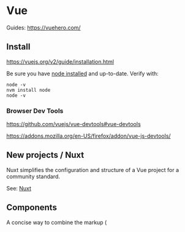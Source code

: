 # Vue

Guides:
https://vuehero.com/


## Install

https://vuejs.org/v2/guide/installation.html

Be sure you have [node installed](node.md) and up-to-date. Verify with:

    node -v
    nvm install node
    node -v


### Browser Dev Tools

https://github.com/vuejs/vue-devtools#vue-devtools

https://addons.mozilla.org/en-US/firefox/addon/vue-js-devtools/


## New projects / Nuxt

Nuxt simplifies the configuration and structure of a Vue project for a community standard. 

See: [Nuxt](nuxt.md)


## Components

A concise way to combine the markup (<template>), logic (<script>) and styling (<style>) in a single .vue file. 

https://vuejs.org/v2/guide/components.html#Dynamic-Components
Components Basics — Vue.js

For an example template, see
https://gitlab.com/charlesbrandt/web-ui-api-db/-/blob/master/ui/pages/blank.vue

Soon:
https://gitlab.com/charlesbrandt/web-ui-api-db/-/blob/main/ui/pages/blank.vue


```
<template>
  <div class="component">
    <draggable :list="list">
      <div v-for="element in list" :key="element.name" class="dragArea">
        {{ element.name }}
      </div>
    </draggable>
    <slot />
  </div>
</template>

<script>
import draggable from 'vuedraggable'
// import axios from 'axios'

export default {
  components: {
    draggable,
  },
  // https://vuejs.org/v2/guide/components-props.html#Type-Checks
  // String, Number, Boolean, Array, Object, Date, Function, Symbol
  props: {
    person: {
      type: Object,
      default: () => {},
    },
    parameter: {
      type: String,
      default: 'Greetings',
    },
    something: Boolean,
  },
  // https://nuxtjs.org/guide/async-data/
  /* async asyncData({ params }) {
    const { data } = await axios.get(`http://localhost:8888/json-path/data`)
    return { items: data }
  },
  */
  data() {
    return {
      list: [{ name: 'One' }, { name: 'Two' }, { name: 'Three' }],
    }
  },
  computed: {},
}
</script>

<style>
.dragArea {
  position: relative;
  text-align: left;
  display: inline-block;
  margin: 0;
  width: 150px;
  height: 150px;
  vertical-align: top;
}
</style>
```

### Renderless Components

https://dev.to/codinglukas/vue-js-pattern-for-async-requests-using-renderless-components-3gd

### Templates

https://vuejs.org/v2/guide/syntax.html

Common patterns:

List rendering
https://vuejs.org/v2/guide/list.html#key


### Scripts

The script block is where you put logic related to your component. 

data is made up of properties
computed is made up of getters.

via:
https://stackoverflow.com/questions/58931647/nuxt-component-computed-vs-data

### Dynamic Styles

https://stackoverflow.com/questions/47322875/vue-js-dynamic-style-with-variables


## Environment Variables (dotenv)

see [Nuxt](nuxt.md)


## Slots & Props

Use Props when you want to pass in a js object to a child component.

Use Slots when you want to pass in template markup to a child component. 

https://vuejs.org/v2/guide/components-props.html
Props — Vue.js
https://vuejs.org/v2/guide/components-slots.html#Scoped-Slots
Slots — Vue.js
https://github.com/vuejs/rfcs/blob/master/active-rfcs/0001-new-slot-syntax.md
rfcs/0001-new-slot-syntax.md at master · vuejs/rfcs
https://www.google.com/search?client=ubuntu&channel=fs&q=vue+props+vs+slots&ie=utf-8&oe=utf-8
vue props vs slots - Google Search
https://medium.com/@nicomeyer/vue-js-slots-vs-props-af87078a8bd
Vue.js: slots vs. props - Nico Meyer - Medium



## Forms


## Routing

In your script section, use:

    router.push({name: "yourroutename")

router.push("yourroutename") is NOT the same as router.push({name: "yourroutename"). First one defines the route directly. The second one takes the route with the specified name. 

via:
https://stackoverflow.com/questions/35664550/vue-js-redirection-to-another-page


## Custom Events

If you need to signal a parent component of something that has happened in a child component, use $emit. 

Note:
If you've hit a situation where this pattern comes up, it may be a good time to consider using [vuex](vuex.md).

Child component triggers clicked event:

```
export default {
  methods: {
    onClickButton (event) {
      this.$emit('clicked', 'someValue')
    }
  }
}
```

Parent component receive clicked event:

```
<div>
  <child @clicked="onClickChild"></child>
</div>

```

Then, in the parent script block, handle the emitted event as needed:

```
export default {
  methods: {
    onClickChild (value) {
      console.log(value) // someValue
    }
  }
}
```

via:
https://forum.vuejs.org/t/passing-data-back-to-parent/1201

